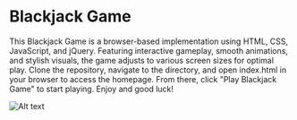 # Blackjack Game
This Blackjack Game is a browser-based implementation using HTML, CSS, JavaScript, and jQuery. Featuring interactive gameplay, smooth animations, and stylish visuals, the game adjusts to various screen sizes for optimal play. Clone the repository, navigate to the directory, and open index.html in your browser to access the homepage. From there, click "Play Blackjack Game" to start playing. Enjoy and good luck!

![Alt text](blackJackScreenshot)
